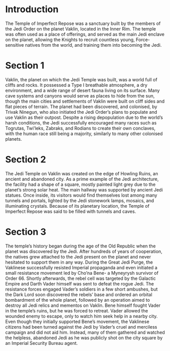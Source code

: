 # Introduction

The Temple of Imperfect Repose was a sanctuary built by the members of the Jedi Order on the planet Vaklin, located in the Inner Rim.
The temple was often used as a place of offerings, and served as the main Jedi enclave on the planet, allowing the Knights to recruit countless young, Force-sensitive natives from the world, and training them into becoming the Jedi.

# Section 1

Vaklin, the planet on which the Jedi Temple was built, was a world full of cliffs and rocks.
It possessed a Type I  breathable atmosphere, a dry environment, and a wide range of desert fauna living on its surface.
Many cave systems and canyons would serve as places to hide from the sun, though the main cities and settlements of Vaklin were built on cliff sides and flat pieces of terrain.
The planet had been discovered, and colonised, by Trivak Ninegun, who also initiated the Jedi Order’s plans to populate and use Vaklin as their outpost.
Despite a rising depopulation due to the world’s harsh conditions, the Jedi successfully encouraged many races such as Togrutas, Twi’leks, Zabraks, and Rodians to create their own conclaves,  with the human race still being a majority, similarly to many other colonised planets.

# Section 2

The Jedi Temple on Vaklin was created on the edge of Howling Ruins, an ancient and abandoned city.
As a prime example of the Jedi architecture, the facility had a shape of a square, mostly painted light grey due to the planet’s strong solar heat.
The main hallway was supported by ancient Jedi statues.
Once inside, its visitors would find themselves lost among many tunnels and portals, lighted by the Jedi stonework lamps, mosaics, and illuminating crystals.
Because of its planetary location, the Temple of Imperfect Repose was said to be filled with tunnels and caves.

# Section 3

The temple’s history began during the age of the Old Republic when the planet was discovered by the Jedi.
After hundreds of years of cooperation, the natives grew attached to the Jedi present on the planet and never hesitated to support them in any way.
During the Great Jedi Purge, the Vaklinese successfully resisted Imperial propaganda and even initiated a small resistance movement led by Cho’na Bene- a Myneyrysh survivor of Order 66.
Shortly afterwards, the rebel cell was targeted by the Galactic Empire and Darth Vader himself was sent to defeat the rogue Jedi.
The resistance forces engaged Vader’s soldiers in a few short ambushes, but the Dark Lord soon discovered the rebels’ base and ordered an orbital bombardment of the whole planet, followed by an operation aimed to destroy all Jedi relics and mementos on Vaklin.
Bene himself fought Vader in the temple’s ruins, but he was forced to retreat.
Vader allowed the wounded enemy to escape, only to watch him seek help in a nearby city.
Even though they initially supported Bene’s movement, the Vaklinese citizens had been turned against the Jedi by Vader’s cruel and merciless campaign and did not aid him.
Instead, many of them gathered and watched the helpless, abandoned Jedi as he was publicly shot on the city square by an Imperial Security Bureau agent.
